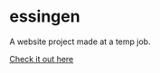 # essingen
A website project made at a temp job.

[Check it out here](https://essingen.herokuapp.com/)
